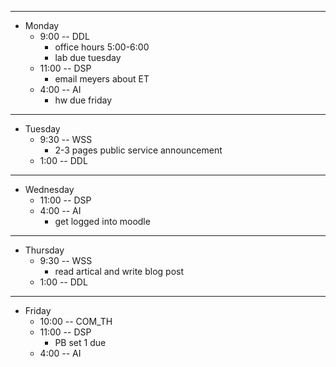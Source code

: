
---
* Monday
  * 9:00 -- DDL
    *  office hours 5:00-6:00
    *  lab due tuesday
  * 11:00 -- DSP
    *  email meyers about ET
  * 4:00 -- AI
    *  hw due friday

---
* Tuesday
  * 9:30 -- WSS
    *  2-3 pages public service announcement
  * 1:00 -- DDL

---
* Wednesday
  * 11:00 -- DSP
  * 4:00 -- AI
    * get logged into moodle

---
* Thursday
  * 9:30 -- WSS
    * read artical and write blog post
  * 1:00 -- DDL

---
* Friday
  * 10:00 -- COM_TH
  * 11:00 -- DSP
    * PB set 1 due
  * 4:00 -- AI
